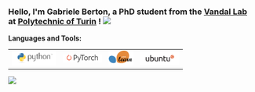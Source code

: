 ### Hello, I'm Gabriele Berton, a PhD student from the [Vandal Lab](http://vandal.polito.it) at [Polytechnic of Turin](https://www.polito.it/) !  <img src="https://komarev.com/ghpvc/?username=gmberton" />

**Languages and Tools:**
<table>
<tbody>
  <tr>
    <td><img src="./assets/python-logo.png" width=90 style="text-align:center;vertical-align:center" /></td>
    <td><img src="./assets/pytorch-logo-dark.png" width=80 style="text-align:center;vertical-align:center" /></td>
    <td><img src="./assets/scikit-learn-logo.png" width=50 style="text-align:center;vertical-align:center" /></td>
    <td><img src="./assets/ubuntu-black-and-orange-on-white.gif" width=80 style="text-align:center;vertical-align:center" /></td>
  </tr>
</tbody>
</table>

![](https://github-readme-stats.vercel.app/api?username=gmberton&count_private=true&show_icons=true&hide_rank=false&hide_border=true&include_all_commits=true&theme=default)
